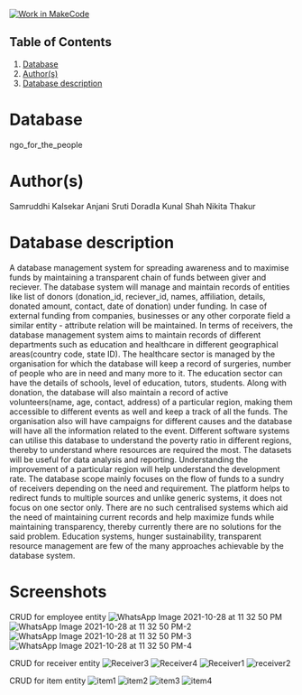 [![Work in MakeCode](https://classroom.github.com/assets/work-in-make-code-c53f0c86300af1a64cdd5dc830e2509efd17c8cb483a722cacaee84d10eb8ec9.svg)](https://classroom.github.com/online_ide?assignment_repo_id=5876233&assignment_repo_type=AssignmentRepo)
## Table of Contents
1. [Database](#database)
1. [Author(s)](#author)
1. [Database description](#description)
 
# Database
ngo_for_the_people
# Author(s)
Samruddhi Kalsekar
Anjani Sruti Doradla
Kunal Shah
Nikita Thakur
# Database description
A database management system for spreading awareness and to maximise funds by maintaining a transparent chain of funds between giver and reciever.  The database system will manage and maintain records of entities like list of donors (donation_id, reciever_id, names, affiliation, details, donated amount, contact, date of donation) under funding. In case of external funding from companies, businesses or any other corporate field a similar entity - attribute relation will be maintained. In terms of receivers, the database management system aims to maintain records of different departments such as education and healthcare in different geographical areas(country code, state ID). The healthcare sector is managed by the organisation for which the database will keep a record of surgeries, number of people who are in need and many more to it. The education sector can have the details of schools, level of education, tutors, students. 
Along with donation, the database will also maintain a record of active volunteers(name, age, contact, address) of a particular region, making them accessible to different events as well and keep a track of all the funds. The organisation also will have campaigns for different causes and the database will have all the information related to the event.
Different software systems can utilise this database to understand the poverty ratio in different regions, thereby to understand where resources are required the most. The datasets will be useful for data analysis and reporting. Understanding the improvement of a particular region will help understand the development rate. The database scope mainly focuses on the flow of funds to a sundry of receivers depending on the need and requirement.
The platform helps to redirect funds to multiple sources and unlike generic systems, it does  not focus on one sector only. There are no such centralised systems which aid the need of maintaining current records and help maximize funds while maintaining transparency, thereby currently there are no solutions for the said problem. Education systems, hunger sustainability, transparent resource management are few of the many approaches achievable by the database system.
# Screenshots

CRUD for employee entity
![WhatsApp Image 2021-10-28 at 11 32 50 PM](https://user-images.githubusercontent.com/62787126/139376361-fd1d39ff-72de-465f-a3b6-2dc757ba7580.jpeg)
![WhatsApp Image 2021-10-28 at 11 32 50 PM-2](https://user-images.githubusercontent.com/62787126/139376348-f93d33df-411f-43ae-9f2a-7bb571f4e99a.jpeg)
![WhatsApp Image 2021-10-28 at 11 32 50 PM-3](https://user-images.githubusercontent.com/62787126/139376352-51f0f3fe-86db-401f-ab3f-a050fef99c9e.jpeg)
![WhatsApp Image 2021-10-28 at 11 32 50 PM-4](https://user-images.githubusercontent.com/62787126/139376358-19831c16-1050-42db-b291-24d8d2794b3e.jpeg)

CRUD for receiver entity
![Receiver3](https://user-images.githubusercontent.com/26734952/140722599-6726682d-9305-4807-a62f-576e92926431.PNG)
![Receiver4](https://user-images.githubusercontent.com/26734952/140722601-5eaf30ed-ccd3-4bc5-808c-e6b8b94460c1.PNG)
![Receiver1](https://user-images.githubusercontent.com/26734952/140722602-b9ffa258-bf72-474a-aa0d-3874ff347e9f.PNG)
![receiver2](https://user-images.githubusercontent.com/26734952/140722605-2f73719f-f95c-416c-aff2-521a6913a85f.PNG)


CRUD for item entity
![item1](https://user-images.githubusercontent.com/26734952/140722577-fbbd432a-0a77-4b71-843b-01774bd2bbd1.PNG)
![item2](https://user-images.githubusercontent.com/26734952/140722579-daead4ce-1107-4f17-b99d-c4978fdcddec.PNG)
![item3](https://user-images.githubusercontent.com/26734952/140722581-3b8a1e5c-f380-4ed9-987d-a12e61ccdc23.PNG)
![item4](https://user-images.githubusercontent.com/26734952/140722582-2603298c-4a8f-4d8f-8c53-e0943c580e4f.PNG)

